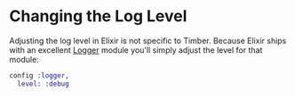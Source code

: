 # Changing the Log Level

Adjusting the log level in Elixir is not specific to Timber. Because Elixir ships with an excellent [Logger](https://hexdocs.pm/logger/Logger.html) module you'll simply adjust the level for that module:

```elixir
config :logger,
  level: :debug
```
